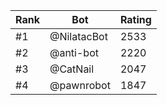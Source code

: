 Rank|Bot|Rating
---|---|---
#1|@NilatacBot|2533
#2|@anti-bot|2220
#3|@CatNail|2047
#4|@pawnrobot|1847
